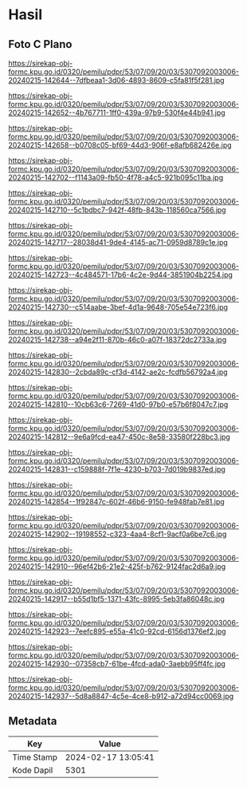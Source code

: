# Hasil

## Foto C Plano

https://sirekap-obj-formc.kpu.go.id/0320/pemilu/pdpr/53/07/09/20/03/5307092003006-20240215-142644--7dfbeaa1-3d06-4893-8609-c5fa81f5f281.jpg

https://sirekap-obj-formc.kpu.go.id/0320/pemilu/pdpr/53/07/09/20/03/5307092003006-20240215-142652--4b767711-1ff0-439a-97b9-530f4e44b941.jpg

https://sirekap-obj-formc.kpu.go.id/0320/pemilu/pdpr/53/07/09/20/03/5307092003006-20240215-142658--b0708c05-bf69-44d3-906f-e8afb682426e.jpg

https://sirekap-obj-formc.kpu.go.id/0320/pemilu/pdpr/53/07/09/20/03/5307092003006-20240215-142702--f1143a09-fb50-4f78-a4c5-921b095c11ba.jpg

https://sirekap-obj-formc.kpu.go.id/0320/pemilu/pdpr/53/07/09/20/03/5307092003006-20240215-142710--5c1bdbc7-942f-48fb-843b-118560ca7566.jpg

https://sirekap-obj-formc.kpu.go.id/0320/pemilu/pdpr/53/07/09/20/03/5307092003006-20240215-142717--28038d41-9de4-4145-ac71-0959d8789c1e.jpg

https://sirekap-obj-formc.kpu.go.id/0320/pemilu/pdpr/53/07/09/20/03/5307092003006-20240215-142723--4c484571-17b6-4c2e-9d44-3851904b2254.jpg

https://sirekap-obj-formc.kpu.go.id/0320/pemilu/pdpr/53/07/09/20/03/5307092003006-20240215-142730--c514aabe-3bef-4d1a-9648-705e54e723f6.jpg

https://sirekap-obj-formc.kpu.go.id/0320/pemilu/pdpr/53/07/09/20/03/5307092003006-20240215-142738--a94e2f11-870b-46c0-a07f-18372dc2733a.jpg

https://sirekap-obj-formc.kpu.go.id/0320/pemilu/pdpr/53/07/09/20/03/5307092003006-20240215-142830--2cbda89c-cf3d-4142-ae2c-fcdfb56792a4.jpg

https://sirekap-obj-formc.kpu.go.id/0320/pemilu/pdpr/53/07/09/20/03/5307092003006-20240215-142810--10cb63c6-7269-41d0-97b0-e57b6f8047c7.jpg

https://sirekap-obj-formc.kpu.go.id/0320/pemilu/pdpr/53/07/09/20/03/5307092003006-20240215-142812--9e6a9fcd-ea47-450c-8e58-33580f228bc3.jpg

https://sirekap-obj-formc.kpu.go.id/0320/pemilu/pdpr/53/07/09/20/03/5307092003006-20240215-142831--c159888f-7f1e-4230-b703-7d019b9837ed.jpg

https://sirekap-obj-formc.kpu.go.id/0320/pemilu/pdpr/53/07/09/20/03/5307092003006-20240215-142854--1f92847c-602f-46b6-9150-fe948fab7e81.jpg

https://sirekap-obj-formc.kpu.go.id/0320/pemilu/pdpr/53/07/09/20/03/5307092003006-20240215-142902--19198552-c323-4aa4-8cf1-9acf0a6be7c6.jpg

https://sirekap-obj-formc.kpu.go.id/0320/pemilu/pdpr/53/07/09/20/03/5307092003006-20240215-142910--96ef42b6-21e2-425f-b762-9124fac2d6a9.jpg

https://sirekap-obj-formc.kpu.go.id/0320/pemilu/pdpr/53/07/09/20/03/5307092003006-20240215-142917--b55d1bf5-1371-43fc-8995-5eb3fa86048c.jpg

https://sirekap-obj-formc.kpu.go.id/0320/pemilu/pdpr/53/07/09/20/03/5307092003006-20240215-142923--7eefc895-e55a-41c0-92cd-6156d1376ef2.jpg

https://sirekap-obj-formc.kpu.go.id/0320/pemilu/pdpr/53/07/09/20/03/5307092003006-20240215-142930--07358cb7-61be-4fcd-ada0-3aebb95ff4fc.jpg

https://sirekap-obj-formc.kpu.go.id/0320/pemilu/pdpr/53/07/09/20/03/5307092003006-20240215-142937--5d8a8847-4c5e-4ce8-b912-a72d94cc0069.jpg


## Metadata

| Key        | Value               |
| ---------- | ------------------- |
| Time Stamp | 2024-02-17 13:05:41 |
| Kode Dapil | 5301                |



